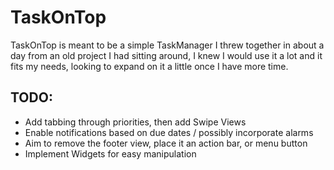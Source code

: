 # TaskOnTop

TaskOnTop is meant to be a simple TaskManager I threw together in about a day from an old project I had sitting around, I knew I would use it a lot and it fits my needs, looking to expand on it a little once I have more time.

## TODO: 
- Add tabbing through priorities, then add Swipe Views
- Enable notifications based on due dates / possibly incorporate alarms
- Aim to remove the footer view, place it an action bar, or menu button
- Implement Widgets for easy manipulation
